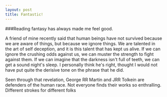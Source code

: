 ```yaml
---
layout: post
title: Fantastic!
---
```


###Reading fantasy has always made me feel good.

A friend of mine recently said that human beings have not survived because we are aware of things, but because we ignore things. We are talented in the art of self deception, and it is this talent that has kept us alive. If we can ignore the crushing odds against us, we can muster the strength to fight against them. If we can imagine that the darkness isn't full of teeth, we can get a sound night's sleep. I personally think he's right, thought I would not have put quite the derisive tone on the phrase that he did.

Seen through that revelation, George RR Martin and JRR Tolkein are defenders of the human race. Not everyone finds their works so enthralling. Different strokes for different folks